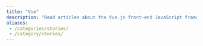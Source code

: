 ```yaml
---
title: "Vue"
description: "Read articles about the Vue.js front-end JavaScript framework"
aliases:
 - /categories/stories/
 - /category/stories/
---
```

